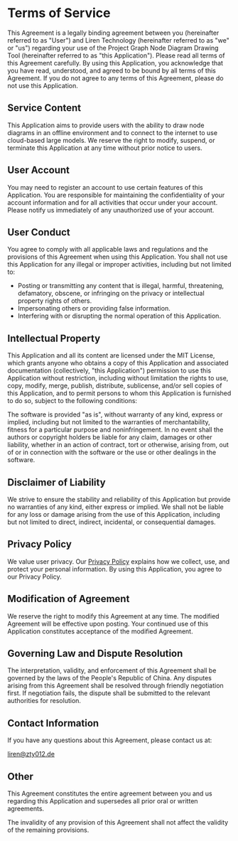 # Terms of Service

This Agreement is a legally binding agreement between you (hereinafter referred to as "User") and Liren Technology (hereinafter referred to as "we" or "us") regarding your use of the Project Graph Node Diagram Drawing Tool (hereinafter referred to as "this Application"). Please read all terms of this Agreement carefully. By using this Application, you acknowledge that you have read, understood, and agreed to be bound by all terms of this Agreement. If you do not agree to any terms of this Agreement, please do not use this Application.

## Service Content

This Application aims to provide users with the ability to draw node diagrams in an offline environment and to connect to the internet to use cloud-based large models. We reserve the right to modify, suspend, or terminate this Application at any time without prior notice to users.

## User Account

You may need to register an account to use certain features of this Application. You are responsible for maintaining the confidentiality of your account information and for all activities that occur under your account. Please notify us immediately of any unauthorized use of your account.

## User Conduct

You agree to comply with all applicable laws and regulations and the provisions of this Agreement when using this Application. You shall not use this Application for any illegal or improper activities, including but not limited to:

- Posting or transmitting any content that is illegal, harmful, threatening, defamatory, obscene, or infringing on the privacy or intellectual property rights of others.
- Impersonating others or providing false information.
- Interfering with or disrupting the normal operation of this Application.

## Intellectual Property

This Application and all its content are licensed under the MIT License, which grants anyone who obtains a copy of this Application and associated documentation (collectively, "this Application") permission to use this Application without restriction, including without limitation the rights to use, copy, modify, merge, publish, distribute, sublicense, and/or sell copies of this Application, and to permit persons to whom this Application is furnished to do so, subject to the following conditions:

The software is provided "as is", without warranty of any kind, express or implied, including but not limited to the warranties of merchantability, fitness for a particular purpose and noninfringement. In no event shall the authors or copyright holders be liable for any claim, damages or other liability, whether in an action of contract, tort or otherwise, arising from, out of or in connection with the software or the use or other dealings in the software.

## Disclaimer of Liability

We strive to ensure the stability and reliability of this Application but provide no warranties of any kind, either express or implied. We shall not be liable for any loss or damage arising from the use of this Application, including but not limited to direct, indirect, incidental, or consequential damages.

## Privacy Policy

We value user privacy. Our [Privacy Policy](./privacy-policy) explains how we collect, use, and protect your personal information. By using this Application, you agree to our Privacy Policy.

## Modification of Agreement

We reserve the right to modify this Agreement at any time. The modified Agreement will be effective upon posting. Your continued use of this Application constitutes acceptance of the modified Agreement.

## Governing Law and Dispute Resolution

The interpretation, validity, and enforcement of this Agreement shall be governed by the laws of the People's Republic of China. Any disputes arising from this Agreement shall be resolved through friendly negotiation first. If negotiation fails, the dispute shall be submitted to the relevant authorities for resolution.

## Contact Information

If you have any questions about this Agreement, please contact us at:

[liren@zty012.de](mailto:liren@zty012.de)

## Other

This Agreement constitutes the entire agreement between you and us regarding this Application and supersedes all prior oral or written agreements.

The invalidity of any provision of this Agreement shall not affect the validity of the remaining provisions.
